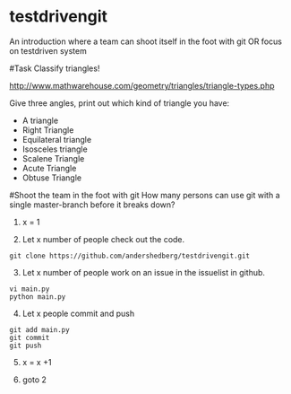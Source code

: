 # testdrivengit
An introduction where a team can shoot itself in the foot with git OR focus on testdriven system

#Task
Classify triangles!

http://www.mathwarehouse.com/geometry/triangles/triangle-types.php

Give three angles, print out which kind of triangle you have:

* A triangle
* Right Triangle
* Equilateral triangle
* Isosceles triangle
* Scalene Triangle
* Acute Triangle
* Obtuse Triangle

#Shoot the team in the foot with git
How many persons can use git with a single master-branch before it breaks down?

1) x = 1

2) Let x number of people check out the code. 

```
git clone https://github.com/andershedberg/testdrivengit.git
```

3) Let x number of people work on an issue in the issuelist in github. 

```
vi main.py
python main.py
```

4) Let x people commit and push

```
git add main.py
git commit
git push
```

5) x = x +1

6) goto 2

